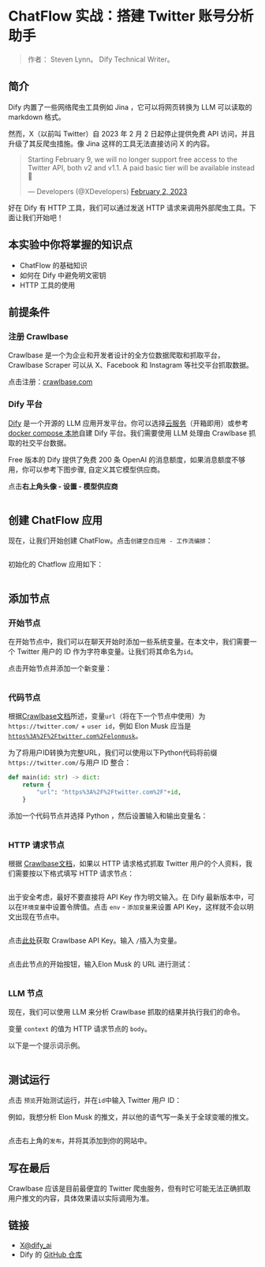 # ChatFlow 实战：搭建 Twitter 账号分析助手

> 作者： Steven Lynn。 Dify Technical Writer。

## 简介

Dify 内置了一些网络爬虫工具例如 Jina ，它可以将网页转换为 LLM 可以读取的 markdown 格式。

然而，X（以前叫 Twitter）自 2023 年 2 月 2 日起停止提供免费 API 访问，并且升级了其反爬虫措施。像 Jina 这样的工具无法直接访问 X 的内容。

> Starting February 9, we will no longer support free access to the Twitter API, both v2 and v1.1. A paid basic tier will be available instead 🧵
>
> — Developers (@XDevelopers) [February 2, 2023](https://twitter.com/XDevelopers/status/1621026986784337922?ref\_src=twsrc%5Etfw)

好在 Dify 有 HTTP 工具，我们可以通过发送 HTTP 请求来调用外部爬虫工具。下面让我们开始吧！

## 本实验中你将掌握的知识点

* ChatFlow 的基础知识
* 如何在 Dify 中避免明文密钥
* HTTP 工具的使用

## **前提条件**

### 注册 Crawlbase

Crawlbase 是一个为企业和开发者设计的全方位数据爬取和抓取平台，Crawlbase Scraper 可以从 X、Facebook 和 Instagram 等社交平台抓取数据。

点击注册：[crawlbase.com](https://crawlbase.com)

### Dify 平台

[Dify](https://cloud.dify.ai/) 是一个开源的 LLM 应用开发平台。你可以选择[云服务](https://cloud.dify.ai/)（开箱即用）或参考 [docker compose 本地](https://docs.dify.ai/getting-started/install-self-hosted)自建 Dify 平台。我们需要使用 LLM 处理由 Crawlbase 抓取的社交平台数据。

Free 版本的 Dify 提供了免费 200 条 OpenAI 的消息额度，如果消息额度不够用，你可以参考下图步骤, 自定义其它模型供应商。

点击**右上角头像 - 设置 - 模型供应商**

<figure><img src="https://assets-docs.dify.ai/dify-enterprise-mintlify/zh_CN/workshop/intermediate/52f3f299b05ff94ee0421604dd810e35.png" alt=""><figcaption></figcaption></figure>

## 创建 ChatFlow 应用

现在，让我们开始创建 ChatFlow。点击`创建空白应用 - 工作流编排`：

<figure><img src="https://assets-docs.dify.ai/dify-enterprise-mintlify/zh_CN/workshop/intermediate/82f9f17b80fb3755efff0a260c0aeb81.png" alt=""><figcaption></figcaption></figure>

初始化的 Chatflow 应用如下：

<figure><img src="https://assets-docs.dify.ai/dify-enterprise-mintlify/zh_CN/workshop/intermediate/5e71089affe0d284e67388e47c92e324.png" alt=""><figcaption></figcaption></figure>

## 添加节点

### 开始节点

在开始节点中，我们可以在聊天开始时添加一些系统变量。在本文中，我们需要一个 Twitter 用户的 ID 作为字符串变量。让我们将其命名为`id`。

点击开始节点并添加一个新变量：

<figure><img src="https://assets-docs.dify.ai/dify-enterprise-mintlify/zh_CN/workshop/intermediate/cb4bccf4ad0496c7b0dec18dcca738b6.png" alt=""><figcaption></figcaption></figure>

### 代码节点

根据[Crawlbase文档](https://crawlbase.com/docs/crawling-api/scrapers/#twitter-profile)所述，变量`url`（将在下一个节点中使用）为 `https://twitter.com/` + `user id`，例如 Elon Musk 应当是[`https%3A%2F%2Ftwitter.com%2Felonmusk`](https://twitter.com/elonmusk)。

为了将用户ID转换为完整URL，我们可以使用以下Python代码将前缀`https://twitter.com/`与用户 ID 整合：

```python
def main(id: str) -> dict:
    return {
        "url": "https%3A%2F%2Ftwitter.com%2F"+id,
    }
```

添加一个代码节点并选择 Python ，然后设置输入和输出变量名：

<figure><img src="https://assets-docs.dify.ai/dify-enterprise-mintlify/zh_CN/workshop/intermediate/0a371db2f178f1ddd2f4355327630cc4.png" alt=""><figcaption></figcaption></figure>

### HTTP 请求节点

根据 [Crawlbase文档](https://crawlbase.com/docs/crawling-api/scrapers/#twitter-profile)，如果以 HTTP 请求格式抓取 Twitter 用户的个人资料，我们需要按以下格式填写 HTTP 请求节点：

<figure><img src="https://assets-docs.dify.ai/dify-enterprise-mintlify/zh_CN/workshop/intermediate/ebb1a2bfd4f219d4184056009f9f30dc.png" alt=""><figcaption></figcaption></figure>

出于安全考虑，最好不要直接将 API Key 作为明文输入。在 Dify 最新版本中，可以在`环境变量`中设置令牌值。点击 `env` - `添加变量`来设置 API Key，这样就不会以明文出现在节点中。

<figure><img src="https://assets-docs.dify.ai/dify-enterprise-mintlify/zh_CN/workshop/intermediate/e4a8de831404946ca91b6c06f31d0769.png" alt=""><figcaption></figcaption></figure>

点击[此处](https://crawlbase.com/dashboard/account/docs)获取 Crawlbase API Key。输入 `/`插入为变量。

<figure><img src="https://assets-docs.dify.ai/dify-enterprise-mintlify/zh_CN/workshop/intermediate/f8c6cdb35b7a2b0565be663cf1e731ea.png" alt=""><figcaption></figcaption></figure>

点击此节点的开始按钮，输入Elon Musk 的 URL 进行测试：

<figure><img src="https://assets-docs.dify.ai/dify-enterprise-mintlify/zh_CN/workshop/intermediate/257690ab83c3ad5515262a71ce228749.png" alt=""><figcaption></figcaption></figure>

### LLM 节点

现在，我们可以使用 LLM 来分析 Crawlbase 抓取的结果并执行我们的命令。

变量 `context` 的值为 HTTP 请求节点的 `body`。

以下是一个提示词示例。

<figure><img src="https://assets-docs.dify.ai/dify-enterprise-mintlify/zh_CN/workshop/intermediate/8c51fbbe32e95c892a407f8d177fe86a.png" alt=""><figcaption></figcaption></figure>

## 测试运行

点击 `预览`开始测试运行，并在`id`中输入 Twitter 用户 ID：

例如，我想分析 Elon Musk 的推文，并以他的语气写一条关于全球变暖的推文。

<figure><img src="https://assets-docs.dify.ai/dify-enterprise-mintlify/zh_CN/workshop/intermediate/835a01082e74723138d9f97bee0c6c4b.png" alt=""><figcaption></figcaption></figure>

点击右上角的`发布`，并将其添加到你的网站中。

## 写在最后

Crawlbase 应该是目前最便宜的 Twitter 爬虫服务，但有时它可能无法正确抓取用户推文的内容，具体效果请以实际调用为准。

## 链接

* [X@dify\_ai](https://x.com/dify\_ai)
* Dify 的 [GitHub 仓库](https://github.com/langgenius/dify)
